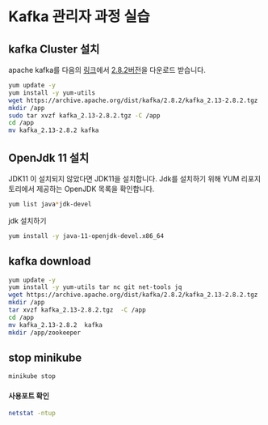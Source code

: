 # Kafka 관리자 과정 실습


## kafka Cluster 설치 
apache kafka를 다음의 [링크](khttps://kafka.apache.org/downloads)에서 [2.8.2버전](https://archive.apache.org/dist/kafka/2.8.2/kafka_2.13-2.8.2.tgz)을 다운로드 받습니다.

```bash
yum update -y
yum install -y yum-utils
wget https://archive.apache.org/dist/kafka/2.8.2/kafka_2.13-2.8.2.tgz
mkdir /app
sudo tar xvzf kafka_2.13-2.8.2.tgz -C /app
cd /app
mv kafka_2.13-2.8.2 kafka

```

## OpenJdk 11 설치 
JDK11 이 설치되지 않았다면 JDK11을 설치합니다.
Jdk를 설치하기 위해  YUM 리포지토리에서 제공하는 OpenJDK 목록을 확인합니다.  
```bash
yum list java*jdk-devel
```
jdk 설치하기  
```bash
yum install -y java-11-openjdk-devel.x86_64
```

## kafka download
```bash
yum update -y
yum install -y yum-utils tar nc git net-tools jq
wget https://archive.apache.org/dist/kafka/2.8.2/kafka_2.13-2.8.2.tgz
mkdir /app
tar xvzf kafka_2.13-2.8.2.tgz  -C /app
cd /app
mv kafka_2.13-2.8.2  kafka
mkdir /app/zookeeper
```

## stop minikube
```bash
minikube stop
```

#### 사용포트 확인 
```bash
netstat -ntup
```
